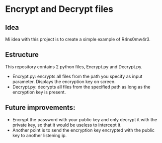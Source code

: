 # Encrypt and Decrypt files

## Idea
Mi idea with this project is to create a simple example of R4ns0mw4r3.

## Estructure
This repository contains 2 python files, Encrypt.py and Decrypt.py.
 - Encrypt.py: encrypts all files from the path you specify as input parameter. Displays the encryption key on screen.
 - Decrypt.py: decrypts all files from the specified path as long as the encryption key is present.


## Future improvements: 
 - Encrypt the password with your public key and only decrypt it with the private key, so that it would be useless to intercept it.
 - Another point is to send the encryption key encrypted with the public key to another listening ip.
